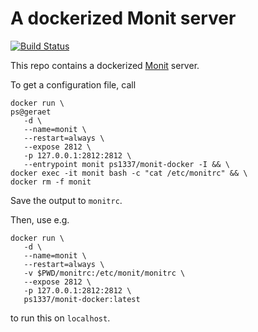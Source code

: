 # A dockerized Monit server

[![Build Status](https://travis-ci.org/ps1337/monit-docker.png?branch=master)](https://travis-ci.org/ps1337/monit-docker)

This repo contains a dockerized [Monit](https://mmonit.com/monit/) server.

To get a configuration file, call

```
docker run \                                                                                                                                                                                                                  ps@geraet
   -d \
   --name=monit \
   --restart=always \
   --expose 2812 \
   -p 127.0.0.1:2812:2812 \
   --entrypoint monit ps1337/monit-docker -I && \
docker exec -it monit bash -c "cat /etc/monitrc" && \
docker rm -f monit
```

Save the output to `monitrc`.


Then, use e.g.

```
docker run \
   -d \
   --name=monit \
   --restart=always \
   -v $PWD/monitrc:/etc/monit/monitrc \
   --expose 2812 \
   -p 127.0.0.1:2812:2812 \
   ps1337/monit-docker:latest
```

to run this on `localhost`.
